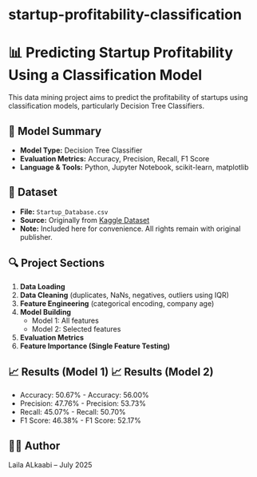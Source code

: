 # startup-profitability-classification

# 📊 Predicting Startup Profitability Using a Classification Model

This data mining project aims to predict the profitability of startups using classification models, particularly Decision Tree Classifiers.

## 🧠 Model Summary
- **Model Type:** Decision Tree Classifier
- **Evaluation Metrics:** Accuracy, Precision, Recall, F1 Score
- **Language & Tools:** Python, Jupyter Notebook, scikit-learn, matplotlib

## 📁 Dataset
- **File:** `Startup_Database.csv`  
- **Source:** Originally from [Kaggle Dataset](https://www.kaggle.com/datasets/samayashar/startup-growth-and-funding-trends)
- **Note:** Included here for convenience. All rights remain with original publisher.

## 🔍 Project Sections
1. **Data Loading**
2. **Data Cleaning** (duplicates, NaNs, negatives, outliers using IQR)
3. **Feature Engineering** (categorical encoding, company age)
4. **Model Building**
   - Model 1: All features
   - Model 2: Selected features
5. **Evaluation Metrics**
6. **Feature Importance (Single Feature Testing)**

## 📈 Results (Model 1)        📈 Results (Model 2)
- Accuracy: 50.67%            - Accuracy: 56.00%
- Precision: 47.76%           - Precision: 53.73%
- Recall: 45.07%              - Recall: 50.70%
- F1 Score: 46.38%            - F1 Score: 52.17%

## 👩‍💻 Author
Laila ALkaabi – July 2025 
